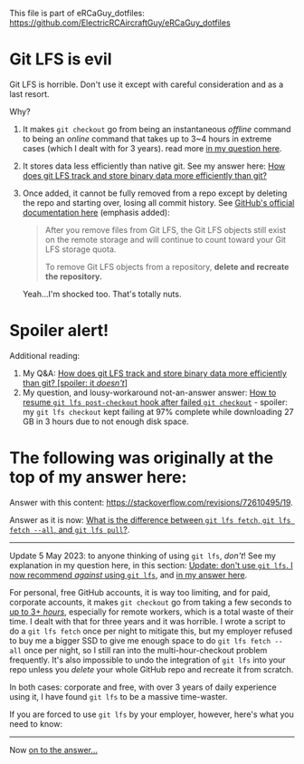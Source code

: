 This file is part of eRCaGuy_dotfiles: https://github.com/ElectricRCAircraftGuy/eRCaGuy_dotfiles


# Git LFS is evil

Git LFS is horrible. Don't use it except with careful consideration and as a last resort.

Why?

1. It makes `git checkout` go from being an instantaneous _offline_ command to being an _online_ command that takes up to 3\~4 hours in extreme cases (which I dealt with for 3 years). read more [in my question here](https://stackoverflow.com/q/75946411/4561887).
2. It stores data less efficiently than native git. See my answer here: [How does git LFS track and store binary data more efficiently than git?](https://stackoverflow.com/a/76567696/4561887)
3. Once added, it cannot be fully removed from a repo except by deleting the repo and starting over, losing all commit history. See [GitHub's official documentation here](https://docs.github.com/en/repositories/working-with-files/managing-large-files/removing-files-from-git-large-file-storage#git-lfs-objects-in-your-repository) (emphasis added): 

    > After you remove files from Git LFS, the Git LFS objects still exist on the remote storage and will continue to count toward your Git LFS storage quota.
    > 
    > To remove Git LFS objects from a repository, **delete and recreate the repository.**

    Yeah...I'm shocked too. That's totally nuts.


# Spoiler alert!

Additional reading:

1. My Q&A: [How does git LFS track and store binary data more efficiently than git? [spoiler: it _doesn't_]](https://stackoverflow.com/a/76567696/4561887)
1. My question, and lousy-workaround not-an-answer answer: [How to resume `git lfs post-checkout` hook after failed `git checkout`](https://stackoverflow.com/q/68552775/4561887) - spoiler: my `git lfs checkout` kept failing at 97% complete while downloading 27 GB in 3 hours due to not enough disk space.


# The following was originally at the top of my answer here:

Answer with this content: https://stackoverflow.com/revisions/72610495/19. 

Answer as it is now: [What is the difference between `git lfs fetch`, `git lfs fetch --all`, and `git lfs pull`?](https://stackoverflow.com/a/72610495/4561887). 

---

Update 5 May 2023: to anyone thinking of using `git lfs`, _don't_! See my explanation in my question here, in this section: [Update: don't use `git lfs`. I now recommend _against_ using `git lfs`](https://stackoverflow.com/q/75946411/4561887), and [in my answer here](https://stackoverflow.com/a/76567696/4561887). 

For personal, free GitHub accounts, it is way too limiting, and for paid, corporate accounts, it makes `git checkout` go from taking a few seconds to [up to 3+ _hours_](https://stackoverflow.com/q/68552775/4561887), especially for remote workers, which is a total waste of their time. I dealt with that for three years and it was horrible. I wrote a script to do a `git lfs fetch` once per night to mitigate this, but my employer refused to buy me a bigger SSD to give me enough space to do `git lfs fetch --all` once per night, so I still ran into the multi-hour-checkout problem frequently. It's also impossible to undo the integration of `git lfs` into your repo unless you _delete_ your whole GitHub repo and recreate it from scratch.

In both cases: corporate and free, with over 3 years of daily experience using it, I have found `git lfs` to be a massive time-waster.

If you are forced to use `git lfs` by your employer, however, here's what you need to know:

---

Now [on to the answer...](https://stackoverflow.com/a/72610495/4561887)
